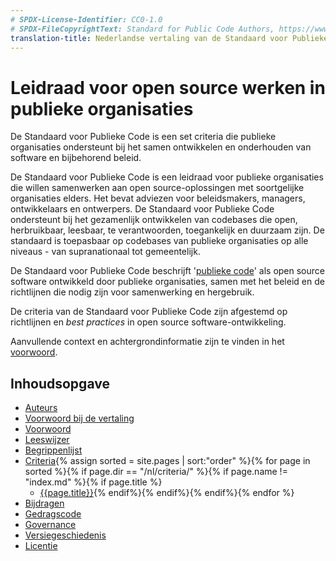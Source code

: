 ```yaml
---
# SPDX-License-Identifier: CC0-1.0
# SPDX-FileCopyrightText: Standard for Public Code Authors, https://www.standardforpubliccode.org/AUTHORS.html
translation-title: Nederlandse vertaling van de Standaard voor Publieke Code
---
```


# Leidraad voor open source werken in publieke organisaties

De Standaard voor Publieke Code is een set criteria die publieke organisaties ondersteunt bij het samen ontwikkelen en onderhouden van software en bijbehorend beleid.

De Standaard voor Publieke Code is een leidraad voor publieke organisaties die willen samenwerken aan open source-oplossingen met soortgelijke organisaties elders. Het bevat adviezen voor beleidsmakers, managers, ontwikkelaars en ontwerpers. De Standaard voor Publieke Code ondersteunt bij het gezamenlijk ontwikkelen van codebases die open, herbruikbaar, leesbaar, te verantwoorden, toegankelijk en duurzaam zijn. De standaard is toepasbaar op codebases van publieke organisaties op alle niveaus - van supranationaal tot gemeentelijk.

De Standaard voor Publieke Code beschrijft '[publieke code](glossary.html#publieke-code)' als open source software ontwikkeld door publieke organisaties, samen met het beleid en de richtlijnen die nodig zijn voor samenwerking en hergebruik.

De criteria van de Standaard voor Publieke Code zijn afgestemd op richtlijnen en _best practices_ in open source software-ontwikkeling.

Aanvullende context en achtergrondinformatie zijn te vinden in het [voorwoord](foreword).

## Inhoudsopgave

* [Auteurs](AUTHORS)
* [Voorwoord bij de vertaling](translation-foreword)
* [Voorwoord](foreword)
* [Leeswijzer](readers-guide)
* [Begrippenlijst](glossary)
* [Criteria](criteria/){% assign sorted = site.pages | sort:"order" %}{% for page in sorted %}{% if page.dir == "/nl/criteria/" %}{% if page.name != "index.md" %}{% if page.title %}
  * [{{page.title}}]({{site.baseurl}}{{page.url}}){% endif%}{% endif%}{% endif%}{% endfor %}
* [Bijdragen](CONTRIBUTING)
* [Gedragscode](CODE_OF_CONDUCT)
* [Governance](GOVERNANCE)
* [Versiegeschiedenis](CHANGELOG)
* [Licentie](LICENSE)
